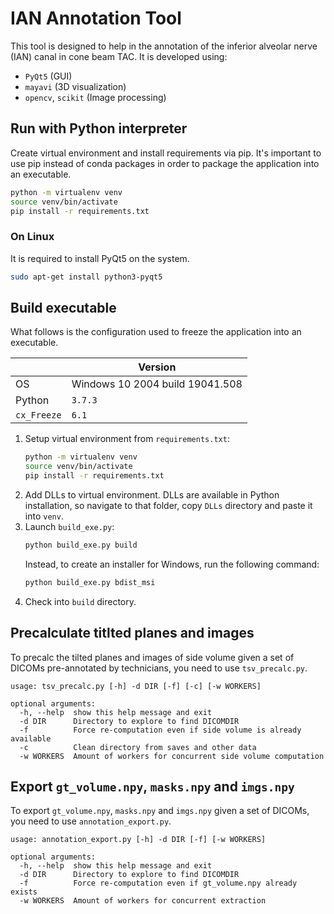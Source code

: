 # IAN Annotation Tool

This tool is designed to help in the annotation of the inferior alveolar nerve (IAN) canal in cone beam TAC.
It is developed using:
- `PyQt5` (GUI)
- `mayavi` (3D visualization)
- `opencv`, `scikit` (Image processing)


## Run with Python interpreter
Create virtual environment and install requirements via pip. It's important to use pip instead of conda packages in order to package the application into an executable.
```bash
python -m virtualenv venv
source venv/bin/activate
pip install -r requirements.txt
```

### On Linux
It is required to install PyQt5 on the system.
```bash
sudo apt-get install python3-pyqt5
```

## Build executable
What follows is the configuration used to freeze the application into an executable.

|             | **Version**                     |
|-------------|---------------------------------|
| OS          | Windows 10 2004 build 19041.508 |
| Python      | `3.7.3`                         |
| `cx_Freeze` | `6.1`                           |

1. Setup virtual environment from `requirements.txt`:
    ```bash
    python -m virtualenv venv
    source venv/bin/activate
    pip install -r requirements.txt
    ```
2. Add DLLs to virtual environment. DLLs are available in Python installation,
so navigate to that folder, copy `DLLs` directory and paste it into `venv`.
2. Launch `build_exe.py`:
    ```bash
    python build_exe.py build
    ```
    Instead, to create an installer for Windows, run the following command:
    ```bash
    python build_exe.py bdist_msi
    ```
3. Check into `build` directory.

## Precalculate titlted planes and images
To precalc the tilted planes and images of side volume given a set of DICOMs pre-annotated by technicians, you need to use `tsv_precalc.py`.
```
usage: tsv_precalc.py [-h] -d DIR [-f] [-c] [-w WORKERS]

optional arguments:
  -h, --help  show this help message and exit
  -d DIR      Directory to explore to find DICOMDIR
  -f          Force re-computation even if side volume is already available
  -c          Clean directory from saves and other data
  -w WORKERS  Amount of workers for concurrent side volume computation
```

## Export `gt_volume.npy`, `masks.npy` and `imgs.npy`
To export `gt_volume.npy`, `masks.npy` and `imgs.npy` given  a set of DICOMs, you need to use `annotation_export.py`.
```
usage: annotation_export.py [-h] -d DIR [-f] [-w WORKERS]

optional arguments:
  -h, --help  show this help message and exit
  -d DIR      Directory to explore to find DICOMDIR
  -f          Force re-computation even if gt_volume.npy already exists
  -w WORKERS  Amount of workers for concurrent extraction
```


